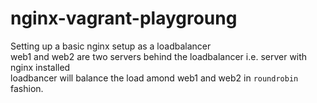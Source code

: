 # nginx-vagrant-playgroung

Setting up a basic nginx setup as a loadbalancer  
web1 and web2 are two servers behind the loadbalancer i.e. server with nginx installed  
loadbancer will balance the load amond web1 and web2 in `roundrobin` fashion. 
